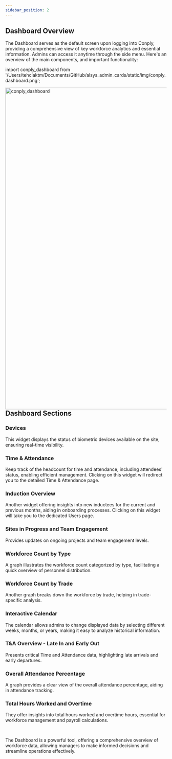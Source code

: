 ```yaml
---
sidebar_position: 2
---
```


<h2>Dashboard Overview</h2>

The Dashboard serves as the default screen upon logging into Conply, providing a comprehensive view of key workforce analytics and essential information. Admins can access it anytime through the side menu. Here's an overview of the main components, and important functionality:

import conply_dashboard from '/Users/tehciaktm/Documents/GitHub/alsys_admin_cards/static/img/conply_dashboard.png';

<img align="left" src={conply_dashboard} alt="conply_dashboard" width="1000"/>

<h2>Dashboard Sections</h2>

<h3>Devices</h3>
<p>This widget displays the status of biometric devices available on the site, ensuring real-time visibility.</p>

<h3>Time & Attendance</h3>
<p>Keep track of the headcount for time and attendance, including attendees' status, enabling efficient management. Clicking on this widget will redirect you to the detailed Time & Attendance page.</p>

<h3>Induction Overview</h3>
<p>Another widget offering insights into new inductees for the current and previous months, aiding in onboarding processes. Clicking on this widget will take you to the dedicated Users page.</p>

<h3>Sites in Progress and Team Engagement</h3>
<p>Provides updates on ongoing projects and team engagement levels.</p>

<h3>Workforce Count by Type</h3>
<p>A graph illustrates the workforce count categorized by type, facilitating a quick overview of personnel distribution.</p>

<h3>Workforce Count by Trade</h3>
<p>Another graph breaks down the workforce by trade, helping in trade-specific analysis.</p>

<h3>Interactive Calendar</h3>
<p>The calendar allows admins to change displayed data by selecting different weeks, months, or years, making it easy to analyze historical information.</p>

<h3>T&A Overview - Late In and Early Out</h3>
<p>Presents critical Time and Attendance data, highlighting late arrivals and early departures.</p>

<h3>Overall Attendance Percentage</h3>
<p>A graph provides a clear view of the overall attendance percentage, aiding in attendance tracking.</p>

<h3>Total Hours Worked and Overtime</h3>
<p>They offer insights into total hours worked and overtime hours, essential for workforce management and payroll calculations.</p>

<br/>

The Dashboard is a powerful tool, offering a comprehensive overview of workforce data, allowing managers to make informed decisions and streamline operations effectively.